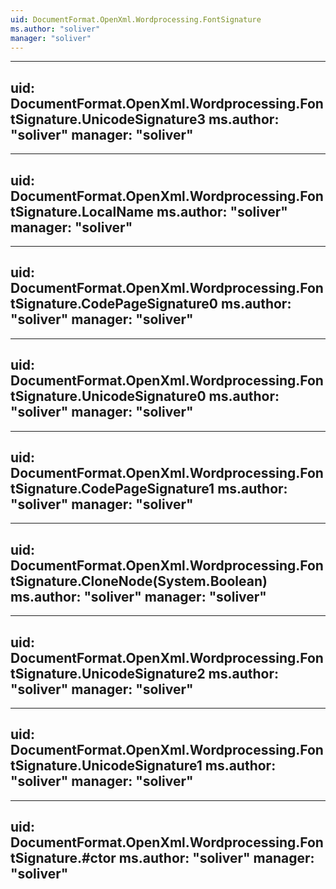 ```yaml
---
uid: DocumentFormat.OpenXml.Wordprocessing.FontSignature
ms.author: "soliver"
manager: "soliver"
---
```


---
uid: DocumentFormat.OpenXml.Wordprocessing.FontSignature.UnicodeSignature3
ms.author: "soliver"
manager: "soliver"
---

---
uid: DocumentFormat.OpenXml.Wordprocessing.FontSignature.LocalName
ms.author: "soliver"
manager: "soliver"
---

---
uid: DocumentFormat.OpenXml.Wordprocessing.FontSignature.CodePageSignature0
ms.author: "soliver"
manager: "soliver"
---

---
uid: DocumentFormat.OpenXml.Wordprocessing.FontSignature.UnicodeSignature0
ms.author: "soliver"
manager: "soliver"
---

---
uid: DocumentFormat.OpenXml.Wordprocessing.FontSignature.CodePageSignature1
ms.author: "soliver"
manager: "soliver"
---

---
uid: DocumentFormat.OpenXml.Wordprocessing.FontSignature.CloneNode(System.Boolean)
ms.author: "soliver"
manager: "soliver"
---

---
uid: DocumentFormat.OpenXml.Wordprocessing.FontSignature.UnicodeSignature2
ms.author: "soliver"
manager: "soliver"
---

---
uid: DocumentFormat.OpenXml.Wordprocessing.FontSignature.UnicodeSignature1
ms.author: "soliver"
manager: "soliver"
---

---
uid: DocumentFormat.OpenXml.Wordprocessing.FontSignature.#ctor
ms.author: "soliver"
manager: "soliver"
---
